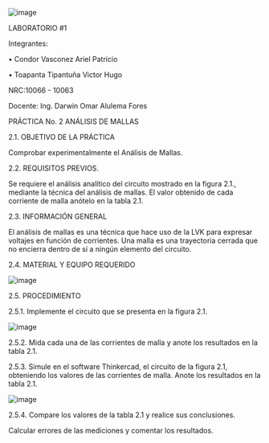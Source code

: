 ![image](https://user-images.githubusercontent.com/117843879/202029334-7ba15a8a-c7ab-454f-99bc-1138ea10fdb8.png)

LABORATORIO #1

  Integrantes:
  
   •	Condor Vasconez Ariel Patricio

   •    Toapanta Tipantuña Victor Hugo 

  NRC:10066 - 10063

  Docente: Ing. Darwin Omar Alulema Fores
  
  PRÁCTICA No. 2 ANÁLISIS DE MALLAS
  
  2.1. OBJETIVO DE LA PRÁCTICA
  
Comprobar experimentalmente el Análisis de Mallas.

2.2. REQUISITOS PREVIOS.

Se requiere el análisis analítico del circuito mostrado en la figura 2.1., mediante la
técnica del análisis de mallas. El valor obtenido de cada corriente de malla anótelo en la
tabla 2.1.

2.3. INFORMACIÓN GENERAL

El análisis de mallas es una técnica que hace uso de la LVK para expresar voltajes en
función de corrientes.
Una malla es una trayectoria cerrada que no encierra dentro de sí a ningún elemento del
circuito.

2.4. MATERIAL Y EQUIPO REQUERIDO

![image](https://user-images.githubusercontent.com/117843879/202029892-3c25bd42-b264-4326-9b26-d7366b54deb7.png)

2.5. PROCEDIMIENTO

2.5.1. Implemente el circuito que se presenta en la figura 2.1.

![image](https://user-images.githubusercontent.com/117843879/202029960-ebe16904-d496-4ed5-b420-ca2afed4026d.png)

2.5.2. Mida cada una de las corrientes de malla y anote los resultados en la tabla 2.1.

2.5.3. Simule en el software Thinkercad, el circuito de la figura 2.1, obteniendo los
valores de las corrientes de malla. Anote los resultados en la tabla 2.1.

![image](https://user-images.githubusercontent.com/117843879/202040513-824f7e76-9bca-4370-9643-69511ab09768.png)


2.5.4. Compare los valores de la tabla 2.1 y realice sus conclusiones.

Calcular errores de las mediciones y comentar los resultados.
